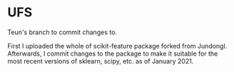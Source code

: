# UFS

Teun's branch to commit changes to. 

First I uploaded the whole of scikit-feature package forked from Jundongl. Afterwards, I commit changes to the package to make it suitable for the most recent versions of sklearn, scipy, etc. as of January 2021. 
